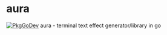 # aura
[![PkgGoDev](https://pkg.go.dev/github.com/x86ed/aura/v2)](https://pkg.go.dev/github.com/x86ed/aura/v2)
aura - terminal text effect generator/library in go

